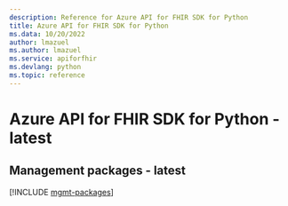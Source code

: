 ```yaml
---
description: Reference for Azure API for FHIR SDK for Python
title: Azure API for FHIR SDK for Python
ms.data: 10/20/2022
author: lmazuel
ms.author: lmazuel
ms.service: apiforfhir
ms.devlang: python
ms.topic: reference
---
```

# Azure API for FHIR SDK for Python - latest

## Management packages - latest
[!INCLUDE [mgmt-packages](api-for-fhir-mgmt-index.md)]